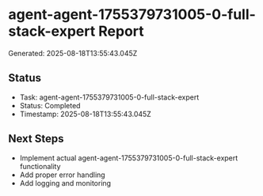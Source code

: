 # agent-agent-1755379731005-0-full-stack-expert Report

Generated: 2025-08-18T13:55:43.045Z

## Status
- Task: agent-agent-1755379731005-0-full-stack-expert
- Status: Completed
- Timestamp: 2025-08-18T13:55:43.045Z

## Next Steps
- Implement actual agent-agent-1755379731005-0-full-stack-expert functionality
- Add proper error handling
- Add logging and monitoring
